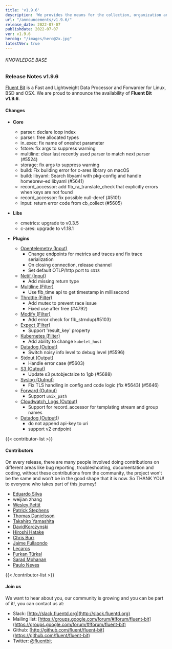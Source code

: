 ```yaml
---
title: 'v1.9.6'
description: 'We provides the means for the collection, organization and computerized retrieval of knowledgeand Lightweight Data Forwarder for Linux, BSD, macOS and Windows.'
url: "/announcements/v1.9.6/"
release_date: 2022-07-07
publishdate: 2022-07-07
ver: v1.9.6
herobg: "/images/hero@2x.jpg"
latestVer: true
---
```


###### KNOWLEDGE BASE

### Release Notes v1.9.6

[Fluent Bit](https://fluentbit.io) is a Fast and Lightweight Data Processor and Forwarder for Linux, BSD and OSX. We are proud to announce the availability of **Fluent Bit v1.9.6**.

#### Changes

 - __Core__
   - parser: declare loop index
   - parser: free allocated types
   - in_exec: fix name of oneshot parameter
   - fstore: fix args to suppress warning
   - multiline: clear last recently used parser to match next parser (#5524)
   - storage: fix args to suppress warning
   - build: Fix building error for c-ares library on macOS
   - build: libyaml: Search libyaml with pkg-config and handle homebrew-ed libyaml (#5641)
   - record_accessor: add flb_ra_translate_check that explicitly errors when keys are not found
   - record_accessor: fix possible null-deref (#5101)
   - input: return error code from cb_collect (#5605)

 - __Libs__
   - cmetrics: upgrade to v0.3.5
   - c-ares: upgrade to v1.18.1

 - __Plugins__
   - [Opentelemetry (Input)](https://docs.fluentbit.io/manual/pipeline/inputs/opentelemetry/)
      - Change endpoints for metrics and traces and fix trace serialization
      - On closing connection, release channel
      - Set default OTLP/http port to `4318`
   - [Netif (Input)](https://docs.fluentbit.io/manual/pipeline/inputs/netif/)
      - Add missing return type
   - [Multiline (Filter)](https://docs.fluentbit.io/manual/pipeline/filters/multiline/)
      - Use flb_time api to get timestamp in millisecond
   - [Throttle (Filter)](https://docs.fluentbit.io/manual/pipeline/filters/throttle/)
      - Add mutex to prevent race issue
      - Fixed use after free (#4792)
   - [Modify (Filter)](https://docs.fluentbit.io/manual/pipeline/filters/modify/)
      - Add error check for flb_strndup(#5103)
   - [Expect (Filter)](https://docs.fluentbit.io/manual/pipeline/filters/expect/)
      - Support 'result_key' property
   - [Kubernetes (Filter)](https://docs.fluentbit.io/manual/pipeline/filters/kubernetes/)
      - Add ability to change `kubelet_host`
   - [Datadog (Output)](https://docs.fluentbit.io/manual/pipeline/outputs/datadog/)
      - Switch noisy info level to debug level (#5596)
   - [Stdout (Output)](https://docs.fluentbit.io/manual/pipeline/outputs/stdout/)
      - Handle error case (#5603)
   - [S3 (Output)](https://docs.fluentbit.io/manual/pipeline/outputs/s3/)
      - Update s3 putobjectsize to 1gb (#5688)
   - [Syslog (Output)](https://docs.fluentbit.io/manual/pipeline/outputs/syslog/)
      - Fix TLS handling in config and code logic (fix #5643) (#5646)
   - [Forward (Output)](https://docs.fluentbit.io/manual/pipeline/outputs/forward/)
      - Support `unix_path`
   - [Cloudwatch_Logs (Output)](https://docs.fluentbit.io/manual/pipeline/outputs/cloudwatch_logs/)
      - Support for record_accessor for templating stream and group names
   - [Datadog (Output)](https://docs.fluentbit.io/manual/pipeline/outputs/datadog/))
      - do not append api-key to uri
      - support v2 endpoint

{{< contributor-list >}}

#### Contributors

On every release, there are many people involved doing contributions on different areas like bug reporting, troubleshooting, documentation and coding, without these contributions from the community, the project won’t be the same and won’t be in the good shape that it is now. So THANK YOU! to everyone who takes part of this journey!

- [Eduardo Silva](https://github.com/edsiper)
- weijian zhang
- [Wesley Pettit](https://github.com/PettitWesley)
- [Patrick Stephens](https://github.com/patrick-stephens)
- [Thomas Danielsson](https://github.com/tumd)
- [Takahiro Yamashita](https://github.com/nokute78)
- [DavidKorczynski](https://github.com/DavidKorczynski)
- [Hiroshi Hatake](https://github.com/cosmo0920)
- [Chris Burr](https://github.com/chrisburr)
- [Jaime Fullaondo](https://github.com/truthbk)
- [Lecaros](https://github.com/lecaros)
- [Furkan Türkal](https://github.com/Dentrax)
- [Sarad Mohanan](https://github.com/sar009)
- [Paulo Neves](https://github.com/ptsneves/)

{{< /contributor-list >}}

#### Join us

We want to hear about you, our community is growing and you can be part of it!, you can contact us at:

* Slack: [http://slack.fluentd.org](http://slack.fluentd.org)
* Mailing list: [https://groups.google.com/forum/#!forum/fluent-bit](https://groups.google.com/forum/#!forum/fluent-bit)
* Github: [http://github.com/fluent/fluent-bit](https://github.com/fluent/fluent-bit)
* Twitter: [@fluentbit](https://twitter.com/fluentbit)
